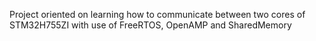 Project oriented on learning how to communicate between two cores of STM32H755ZI with use of FreeRTOS, OpenAMP and SharedMemory 
